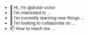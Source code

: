 - 👋 Hi, I’m @droid-victor
- 👀 I’m interested in ...
- 🌱 I’m currently learning new things ...
- 💞️ I’m looking to collaborate on ...
- 📫 How to reach me ...

<!---
droid-victor/droid-victor is a ✨ special ✨ repository because its `README.md` (this file) appears on your GitHub profile.
You can click the Preview link to take a look at your changes.
--->

